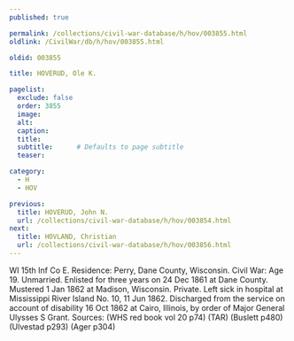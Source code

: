 ```yaml
---
published: true

permalink: /collections/civil-war-database/h/hov/003855.html
oldlink: /CivilWar/db/h/hov/003855.html

oldid: 003855

title: HOVERUD, Ole K.

pagelist:
  exclude: false
  order: 3855
  image: 
  alt:
  caption:
  title:
  subtitle:      # Defaults to page subtitle
  teaser:

category: 
  - H 
  - HOV

previous:
  title: HOVERUD, John N.
  url: /collections/civil-war-database/h/hov/003854.html  
next:
  title: HOVLAND, Christian
  url: /collections/civil-war-database/h/hov/003856.html   
---
```

WI 15th Inf Co E. Residence: Perry, Dane County, Wisconsin. Civil War: Age 19. Unmarried. Enlisted for three years on 24 Dec 1861 at Dane County. Mustered 1 Jan 1862 at Madison, Wisconsin. Private. Left sick in hospital at Mississippi River Island No. 10, 11 Jun 1862. Discharged from the service on account of disability 16 Oct 1862 at Cairo, Illinois, by order of Major General Ulysses S Grant. Sources: (WHS red book vol 20 p74) (TAR) (Buslett p480) (Ulvestad p293) (Ager p304)